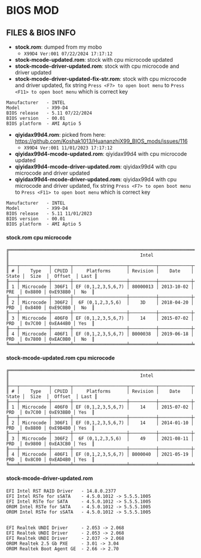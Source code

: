 # BIOS MOD

## FILES & BIOS INFO
- **stock.rom**: dumped from my mobo
    - `X99D4 Ver:001 07/22/2024 17:17:12`
- **stock-mcode-updated.rom**: stock with cpu microcode updated
- **stock-mcode-driver-updated.rom**: stock with cpu microcode and driver updated
- **stock-mcode-driver-updated-fix-str.rom**: stock with cpu microcode and driver updated, fix string `Press <F7> to open boot menu` to `Press <F11> to open boot menu` which is correct key
```
Manufacturer   - INTEL
Model          - X99-D4
BIOS release   - 5.11 07/22/2024
BIOS version   - 00.01
BIOS platform  - AMI Aptio 5
```

- **qiyidax99d4.rom**: picked from here: https://github.com/Koshak1013/HuananzhiX99_BIOS_mods/issues/116
    - `X99D4 Ver:001 11/01/2023 17:17:12`
- **qiyidax99d4-mcode-updated.rom**: qiyidax99d4 with cpu microcode updated
- **qiyidax99d4-mcode-driver-updated.rom**: qiyidax99d4 with cpu microcode and driver updated
- **qiyidax99d4-mcode-driver-updated.rom**: qiyidax99d4 with cpu microcode and driver updated, fix string `Press <F7> to open boot menu` to `Press <F11> to open boot menu` which is correct key
```
Manufacturer   - INTEL
Model          - X99-D4
BIOS release   - 5.11 11/01/2023
BIOS version   - 00.01
BIOS platform  - AMI Aptio 5
```

#### stock.rom cpu microcode
```
╔═══════════════════════════════════════════════════════════════════════════════════════════════════════╗
║                                                 Intel                                                 ║
╟───┬───────────┬───────┬────────────────────┬──────────┬────────────┬───────┬────────┬──────────┬──────╢
║ # │    Type   │ CPUID │     Platforms      │ Revision │    Date    │ State │  Size  │  Offset  │ Last ║
╟───┼───────────┼───────┼────────────────────┼──────────┼────────────┼───────┼────────┼──────────┼──────╢
║ 1 │ Microcode │ 306F1 │ EF (0,1,2,3,5,6,7) │ 80000013 │ 2013-10-02 │  PRE  │ 0x8800 │ 0xE938B0 │  No  ║
╟───┼───────────┼───────┼────────────────────┼──────────┼────────────┼───────┼────────┼──────────┼──────╢
║ 2 │ Microcode │ 306F2 │  6F (0,1,2,3,5,6)  │    3D    │ 2018-04-20 │  PRD  │ 0x8400 │ 0xE9C0B0 │  No  ║
╟───┼───────────┼───────┼────────────────────┼──────────┼────────────┼───────┼────────┼──────────┼──────╢
║ 3 │ Microcode │ 406F0 │ EF (0,1,2,3,5,6,7) │    14    │ 2015-07-02 │  PRD  │ 0x7C00 │ 0xEA44B0 │ Yes  ║
╟───┼───────────┼───────┼────────────────────┼──────────┼────────────┼───────┼────────┼──────────┼──────╢
║ 4 │ Microcode │ 406F1 │ EF (0,1,2,3,5,6,7) │ B000038  │ 2019-06-18 │  PRD  │ 0x7800 │ 0xEAC0B0 │  No  ║
╚═══╧═══════════╧═══════╧════════════════════╧══════════╧════════════╧═══════╧════════╧══════════╧══════╝
```

#### stock-mcode-updated.rom cpu microcode
```
╔═══════════════════════════════════════════════════════════════════════════════════════════════════════╗
║                                                 Intel                                                 ║
╟───┬───────────┬───────┬────────────────────┬──────────┬────────────┬───────┬────────┬──────────┬──────╢
║ # │    Type   │ CPUID │     Platforms      │ Revision │    Date    │ State │  Size  │  Offset  │ Last ║
╟───┼───────────┼───────┼────────────────────┼──────────┼────────────┼───────┼────────┼──────────┼──────╢
║ 1 │ Microcode │ 406F0 │ EF (0,1,2,3,5,6,7) │    14    │ 2015-07-02 │  PRD  │ 0x7C00 │ 0xE938B0 │ Yes  ║
╟───┼───────────┼───────┼────────────────────┼──────────┼────────────┼───────┼────────┼──────────┼──────╢
║ 2 │ Microcode │ 306F1 │ EF (0,1,2,3,5,6,7) │    14    │ 2014-01-10 │  PRD  │ 0x8800 │ 0xE9B4B0 │ Yes  ║
╟───┼───────────┼───────┼────────────────────┼──────────┼────────────┼───────┼────────┼──────────┼──────╢
║ 3 │ Microcode │ 306F2 │  6F (0,1,2,3,5,6)  │    49    │ 2021-08-11 │  PRD  │ 0x9800 │ 0xEA3CB0 │ Yes  ║
╟───┼───────────┼───────┼────────────────────┼──────────┼────────────┼───────┼────────┼──────────┼──────╢
║ 4 │ Microcode │ 406F1 │ EF (0,1,2,3,5,6,7) │ B000040  │ 2021-05-19 │  PRD  │ 0x8C00 │ 0xEAD4B0 │ Yes  ║
╚═══╧═══════════╧═══════╧════════════════════╧══════════╧════════════╧═══════╧════════╧══════════╧══════╝
```

#### stock-mcode-driver-updated.rom
```
EFI Intel RST RAID Driver   - 14.8.0.2377
EFI Intel RSTe for sSATA    - 4.5.0.1012 -> 5.5.5.1005
EFI Intel RSTe for SATA     - 4.5.0.1012 -> 5.5.5.1005
OROM Intel RSTe for SATA    - 4.5.0.1012 -> 5.5.5.1005
OROM Intel RSTe for sSATA   - 4.5.0.1012 -> 5.5.5.1005


EFI Realtek UNDI Driver     - 2.053 -> 2.068
EFI Realtek UNDI Driver     - 2.053 -> 2.068
EFI Realtek UNDI Driver     - 2.037 -> 2.068
OROM Realtek 2.5 Gb PXE     - 3.01 -> 3.04
OROM Realtek Boot Agent GE  - 2.66 -> 2.70
```

